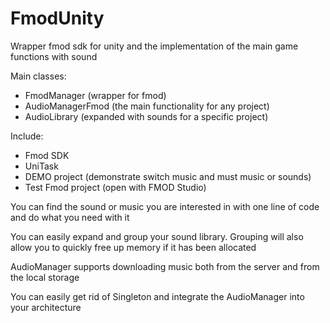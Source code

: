# FmodUnity
Wrapper fmod sdk for unity and the implementation of the main game functions with sound

Main classes:
- FmodManager (wrapper for fmod)
- AudioManagerFmod (the main functionality for any project)
- AudioLibrary (expanded with sounds for a specific project)

Include:
- Fmod SDK
- UniTask
- DEMO project (demonstrate switch music and must music or sounds)
- Test Fmod project (open with FMOD Studio)

You can find the sound or music you are interested in with one line of code and do what you need with it

You can easily expand and group your sound library. Grouping will also allow you to quickly free up memory if it has been allocated

AudioManager supports downloading music both from the server and from the local storage

You can easily get rid of Singleton and integrate the AudioManager into your architecture
